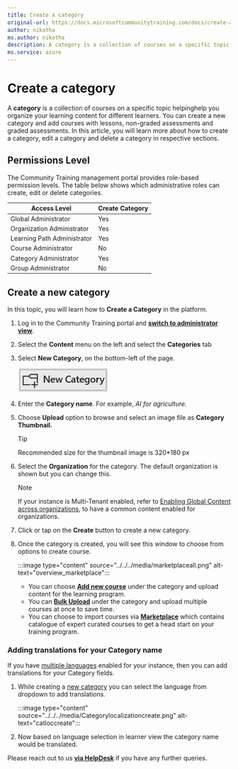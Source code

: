 ```yaml
---
title: Create a category
original-url: https://docs.microsoftcommunitytraining.com/docs/create-a-category
author: nikotha
ms.author: nikotha
description: A category is a collection of courses on a specific topic. Categories help you organize your learning content for different learners.
ms.service: azure
---
```


# Create a category

A **category** is a collection of courses on a specific topic helpinghelp you organize your learning content for different learners. You can create a new category and add courses with lessons, non-graded assessments and graded assessments.
In this article, you will learn more about how to create a category, edit a category and delete a category in respective sections.

## Permissions Level

The Community Training management portal provides role-based permission levels. The table below shows which administrative roles can create, edit or delete categories.

| Access Level  | Create Category |
| --- | --- |
| Global Administrator | Yes |
| Organization Administrator | Yes |
| Learning Path Administrator | Yes |
| Course Administrator | No |
| Category Administrator | Yes |
| Group Administrator | No |

## Create a new category

In this topic, you will learn how to **Create a Category** in the platform.

1. Log in to the Community Training portal and [**switch to administrator view**](../../../get-started/step-by-step-configuration-guide.md#step-2--switch-to-administrator-view-of-the-portal).

1. Select the **Content** menu on the left and select the **Categories** tab

1. Select **New Category**, on the bottom-left of the page.

    ![New category button](../../../media/New%20category%20button.png)

1. Enter the **Category name**. For example, *AI for agriculture.*

1. Choose **Upload** option to browse and select an image file as **Category Thumbnail.**

    > [!TIP]  
    > Recommended size for the thumbnail image is 320*180 px

1. Select the **Organization** for the category. The default organization is shown but you can change this.

    > [!Note]  
    > If your instance is Multi-Tenant enabled, refer to [Enabling Global Content across organizations](../../content-management-overview.md#enabling-global-content-across-organizations), to have a common content enabled for organizations.

1. Click or tap on the **Create** button to create a new category.

1. Once the category is created, you will see this window to choose from options to create course.

    :::image type="content" source="../../../media/marketplaceall.png" alt-text="overview_marketplace":::

    * You can choose [**Add new course**](create-a-new-course.md#option-1---create-a-single-course-in-a-category) under the category and upload content for the learning program.
    * You can [**Bulk Upload**](create-a-new-course.md#option-3---create-multiple-courses-in-a-category) under the category and upload multiple courses at once to save time.
    * You can choose to import courses via [**Marketplace**](create-a-new-course.md#option-2---add-course-via-content-marketplace) which contains catalogue of expert curated courses to get a head start on your training program.

### Adding translations for your Category name

If you have [multiple languages](../../../settings/customize-languages-for-the-learners-on-the-platform.md#customize-languages-on-the-platform) enabled for your instance, then you can add translations for your Category fields.

1. While creating a [new category](#create-a-category) you can select the language from dropdown to add translations.

    :::image type="content" source="../../../media/Categorylocalizationcreate.png" alt-text="catloccreate":::
1. Now based on language selection in learner view the category name would be translated.


Please reach out to us [**via HelpDesk**](https://aka.ms/cthelpdesk) if you have any further queries.
